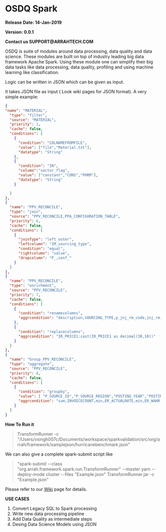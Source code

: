# OSDQ Spark

__Release Date: 14-Jan-2019__

__Version: 0.0.1__

__Contact us SUPPORT@ARRAHTECH.COM__

OSDQ is suite of modules around data processing, data quality and data science. These modules are built on top of industry leading big data framework Apache Spark. 
Using these module one can simplify their big data tasks like data processing, data quality, profiling and using machine learning like classification.

Logic can be written in JSON which can be given as input.

It takes JSON file as input ( Look wiki pages for JSON format). A very simple example:
  
```json  
{
"name": "MATERIAL",
  "type": "filter",
  "source": "MATERIAL",
  "priority": 1,
  "cache": false,
  "conditions": [
    {
      "condition": "COLNAMEFROMFILE",
      "value": ["file","Material.txt"],
      "datatype": "String"
    },
    {
      "condition": "IN",
      "column":"sector_flag",
      "value": ["constant","CONS","PHRM"],
      "datatype": "String"
    }

  ]
},
{
  "name": "PPV_RECONCILE",
  "type": "join",
  "source": "PPV_RECONCILE,PPA_CONFIGURATION_TABLE",
  "priority": 6,
  "cache": false,
  "conditions": [
    {
      "joinType": "left_outer",
      "leftcolumn": "IM_sourcing_type",
      "condition": "equal",
      "rightcolumn": "value",
      "dropcolumn": "P_,conf_"
    }
  ]
},
{
  "name": "PPV_RECONCILE",
  "type": "enrichment",
  "source": "PPV_RECONCILE",
  "priority": 7,
  "cache": false,
  "conditions": [
    {
      "condition": "renamecolumns",
      "aggrcondition": "description,SOURCING_TYPE,p_jnj_rm_code,jnj_rm_code"
    },
    {
      "condition": "replacecolumns",
      "aggrcondition": "IR_PRICE1:cast(IR_PRICE1 as decimal(30,10))"
    }
  ]
},
{
  "name": "Group_PPV_RECONCILE",
  "type": "aggregate",
  "source": "PPV_RECONCILE",
  "priority": 8,
  "cache": false,
  "conditions": [
    {
      "condition": "groupby",
      "value": [ "P_SOURCE_ID","P_SOURCE_REGION","POSTING_YEAR","POSTING_MONTH","POSTING_YEAR_MONTH","INVOICE_DATE","PLANT_NAME","P_ENV","INVOICE_NUMBER","PURCHASE_DOC_NO","PURCHASE_DOC_LINE_NO","MATERIAL_CODE","MATERIAL_DESC","VENDOR_NAME","P_CATEGORY","SUBCATEGORY","PURCHASING_UOM","STOCKING_UOM","CONVERSION_FACTOR","PURCHASE_CURRENCY","INVOICE_CURRENCY","FCUR","VENDOR_NO","INVOICE_LINENUMBER","POSTING_DATE_DOC","RECEIPT_DATE","MATERIAL_CODE_PRED","MATERIAL_DESC_PRED","SECONDARY_VENDOR_NO","SECONDARY_VENDOR_NAME","VENDOR_COUNTRY","VENDOR_CITY","SECONDARY_VENDOR_COUNTRY","SECONDARY_VENDOR_CITY","MOQ","IOQ","INCOTERM_CODE","INCOTERM_DESC","INCOTERM_LOCATION_COUNTRY","INCOTERM_LOCATION_CITY","PAYMENT_TERMS","PAYMENT_TERMSDESC","PAYMENT_DAYS","VMI_FLAG","LEADTIME","RECEIPT_CURRENCY","PLANT_CURRENCY","PRICE_VALIDITY_START_DATE","PRICE_VALIDITY_END_DATE","SSETRANSACTION","DOCUMENT_CATEGORY","DOCUMENT_CATEGORY_DESC","MATERIAL_TYPE","RECEIPT_DONE","SAP_PLANTCODE","TRANSACTION_TYPE","GR_QT_PO_IND","SAP_MATNR","TRANSACTION_REFNO","EXT_PO_REF_NO","FLAG","P_EMS_MATERIAL_NUMBER","P_SOURCE","AMSIGN","SAP_VENDORCODE","BPVOLUME","TO_DATE","FROM_DATE","SOURCING_TYPE","PO_QUANTITY","PO_type","IR_CURRENCY1","IR_PRICE1","jnj_rm_code","TRADE_NAME","SPEC"],
      "aggrcondition": "sum,INVOICECOUNT,min,ER_ACTUALRATE,min,ER_WAHR,min,ER_BP,min,POUNITPRICE_FCUR_ACTUALRATE,min,POUNITPRICE_FCUR_WAHR,min,POUNITPRICE_FCUR_BP,max,TOTALPO_AMT_DOC_CURRENCY,max,TOTALPO_AMT_FCUR_ACTUALRATE,max,TOTALPO_AMT_FCUR_WAHR,max,TOTALPO_AMT_FCUR_BP,min,INVOICE_PRICE_DOC_CURRENCY,min,INVOICE_PRICE_FCUR_ACTUALRATE,min,INVOICE_PRICE_FCUR_WAHR,min,INVOICE_PRICE_FCUR_BP,sum,INVOICE_SPEND_DOC_CURRENCY,sum,INVOICE_SPEND_FCUR_ACTUALRATE,sum,INVOICE_SPEND_FCUR_WAHR,sum,INVOICE_SPEND_FCUR_BP,min,standard_cost_doc_curr_actual,min,standard_cost_doc_curr_wahr,min,standard_cost_doc_curr_bp,min,STANDARD_COSTPERUNIT_LCUR,sum,TOTAL_AMOUNT_AT_STANDARD_COST_LCUR,sum,TOTAL_AMOUNT_AT_STANDARD_COST_DOC_CUR_ACTUALRATE,sum,TOTAL_AMOUNT_AT_STANDARD_COST_DOC_CUR_WAHR,sum,TOTAL_AMOUNT_AT_STANDARD_COST_DOC_CUR_BP,sum,PPV1_AMOUNT_DOC_CURRENCY,sum,PPV1_AMOUNT_FCUR_ACTUALRATE,sum,PPV1_AMOUNT_FCUR_WAHR,sum,PPV1_AMOUNT_FCUR_BP,sum,PPV2_AMOUNT_DOC_CURRENCY,sum,PPV2_AMOUNT_FCUR_ACTUALRATE,sum,PPV2_AMOUNT_FCUR_WAHR,sum,PPV2_AMOUNT_FCUR_BP,sum,TOTALPPV_DOC_CURRENCY,sum,TOTALPPV_FCUR_ACTUALRATE,sum,TOTALPPV_FCUR_WAHR,sum,TOTALPPV_FCUR_BP,sum,EXPECTEDPPV_DOC_CURRENCY,sum,EXPECTEDPPV_FCUR_ACTUALRATE,sum,EXPECTEDPPV_FCUR_WAHR,sum,EXPECTEDPPV_FCUR_BP,min,RECEIPT_PRICE,min,RECEIPT_PRICE_FCUR_ACTUALRATE,min,RECEIPT_PRICE_FCUR_WAHR,min,RECEIPT_PRICE_FCUR_BP,sum,RECEIPT_SPEND_DOC_CURRENCY,sum,RECEIPT_SPEND_FCUR_ACTUALRATE,sum,RECEIPT_SPEND_FCUR_WAHR,sum,RECEIPT_SPEND_FCUR_BP,min,ACTUAL_EXCHANGE_RATE,min,WEIGHTED_AVERAGE_HEDGE_RATE_WAHR,min,PPVMISMATCH,min,VARIANCE,min,STANDARD_COSTPERUNIT_BASE_CURRENCY,min,PPV2PERCENTAGE,min,SSE_CURRENCY,min,GSS_STATUS,min,INVOICE_EXCHANGE_RATE"
    }
  ]
}
```

__How To Run it__

> TransformRunner -c "/Users/vsingh007c/Documents/workspace/sparkvalidation/src/org/arrah/framework/samplejson/hurricanebenchmark.json"

We can also give a complete spark-submit script like

> "spark-submit --class "org.arrah.framework.spark.run.TransformRunner" --master yarn --deploy-mode cluster --files "Example.json" TransformRunner.jar -c "Example.json"



Please refer to our [Wiki](/osdq-spark/wiki) page for details.


__USE CASES__

1.  Convert Legacy SQL to Spark processing
2.  Write new data processing pipeline
3.  Add Data Quality as intermediate steps
4.  Desing Data Science Models  using JSON

